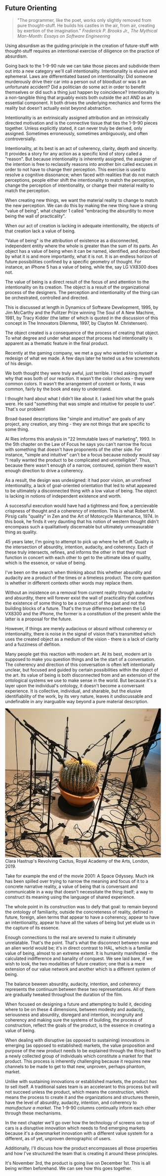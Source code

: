 ## Future Orienting 

> "The programmer, like the poet, works only slightly removed from pure thought-stuff. He builds his castles in the air, from air, creating by exertion of the imagination."
*Frederick P. Brooks Jr., The Mythical Man-Month: Essays on Software Engineering*

Using absurdism as the guiding principle in the creation of future-stuff with thought-stuff requires an intentional exercise of diligence on the practice of absurdism.

Going back to the 1-9-90 rule we can take those pieces and subdivide them out into a new category we'll call intentionality. Intentionality is elusive and ephemeral.  Laws are differentiated based on intentionality:  Did someone murderously drive their car into a person out of bloodlust or was it an unfortunate accident? Did a politician do some act in order to benefit themselves or did such a thing just happen by coincidence? Intentionality is a non-tangible thing that arguably exists both outside the act AND as an essential component. It both drives the underlying mechanics and forms the reality but doesn't actually exist beyond abstraction. 

Intentionality is an extrinsically assigned attribution and an intrinsically directed motivation and is the connective tissue that ties the 1-9-90 pieces together.  Unless explicitly stated, it can never truly be derived, only assigned.  Sometimes erroneously, sometimes ambiguously, and often controversially.

Intentionality, at its best is an act of coherency, clarity, depth and sincerity. It provides a story for any action as a specific kind of story called a "reason". But because intentionality is inherently assigned, the assigner of the intention is free to  reclassify reasons into another bin called excuses in order to not have to change their perception.  This exercise is used to resolve a cognitive dissonance; when faced with realities that do not match perceptions, people either shift the intentionality to match the perception, change the perception of intentionality, or change their material reality to match the perception.

When creating new things, we want the material reality to change to match the new perception.  We can do this by making the new thing have a strong "value of being", what chapter 1 called "embracing the absurdity to move being the wall of practicality".

When our act of creation is lacking in adequate intentionality, the objects of that creation lack a value of being.  

"Value of being" is the attribution of existence as a disconnected, independent entity where the whole is greater than the sum of its parts. An object has a value of being when it can be named, identified, and described by what it is and more importantly, what it is not. It is an endless horizon of future possibilities confined by a specific geometry of thought. For instance, an iPhone 5 has a value of being, while the, say LG VX8300 does not. 

The value of being is a direct result of the focus of and attention to the intentionality on its creation. The object is a result of the organizational process of the designers. The perception and intentionality of the thing can be orchestrated, controlled and directed.

This is discussed at length in Dynamics of Software Development, 1995, by Jim McCarthy and the Pulitzer Prize winning The Soul of A New Machine, 1981, by Tracy Kidder (the latter of which is quoted in the discussion of this concept in The Innovators Dilemma, 1997, by Clayton M. Christensen).

The object created is a consequence of the process of creating that object. To what degree and under what aspect that process had intentionality is apparent as a thematic feature in the final product.

Recently at the gaming company, we met a guy who wanted to volunteer a redesign of what we made. A few days later he texted us a few screenshots of his design. 

We both thought they were truly awful, just terrible. I tried asking myself why that was both of our reaction. It wasn't the color choices - they were common colors. It wasn't the arrangement of content or fonts, it was common, fairly by the book and easy to understand.

I thought hard about what I didn't like about it. I asked him what the goals were.  He said "something that was simple and intuitive for people to use".  That's our problem!

Broad-based descriptions like "simple and intuitive" are goals of any project, any creation, any thing - they are not things that are specific to some thing.

Al Ries informs this analysis in "22 Immutable laws of marketing", 1993. In the 5th chapter on the Law of Focus he says you can't narrow the focus with something that doesn't have proponents of the other side. For instance, "simple and intuitive" can't be a focus because nobody would say "I really wanted the product to be complicated and unintelligible".  Thus, because there wasn't enough of a narrow, contoured, opinion there wasn't enough direction to drive a coherency.

As a result, the design was undesigned: it had poor vision, an unrefined intentionality, a lack of goal-oriented orientation that led to what appeared to be ultimately a disconnected thing with a low value of being. The object is lacking in notions of independent existence and worth.  

A successful execution would have had a tightness and flow, a percievable crispness of thought and a coherency of intention. This is what Robert M. Pirsig calls "quality" in Zen and the Art of Motorcycle Maintenance, 1974.  In this book, he finds it very daunting that his notion of western thought didn't encompass such a qualitatively discernable but ultimately unmeasurable thing as quality.

45 years later, I'm going to attempt to pick up where he left off. Quality is the intersection of absurdity, intention, audacity, and coherency. Each of these truly intersects, refines, and informs the other in that they must function in concert with each other to get to the ultimate idea of quality, which is the essence, or value of being.

I've been on the search when thinking about this whether absurdity and audacity are a product of the times or a timeless product. The core question is whether in different contexts other words may replace them.

Without an insistence on a removal from current reality through audacity and absurdity, there will forever exist the wall of practicality that confines the existence of some thing to be a construct of the past and not the building blocks of a future. That's the true difference between the LG VX8300 and the iPhone, the former is a constitution of the present while the latter is a proposal for the future.

However, if things are merely audacious or absurd without coherency or intentionality, there is noise in the signal of vision that's transmitted which uses the created object as a medium of the vision - there is a lack of clarity and a fuzziness of defition. 

Many people get this reaction with modern art. At its best, modern art is supposed to make you question things and be the start of a conversation. The coherency and direction of this conversation is often left intentionally unclear, but focused and guided by certain possibilities within the object of the art. Its value of being is both disconnected from and an extension of the ontological systems we use to make sense in the world.  But because it's a layer upon the individual's ontology, it doesn't become a conversant experience. It is collective, individual, and sharable, but the elusive identifiability of the work, by its very nature, leaves it undiscussable and undefinable in any inarguable way beyond a pure material description.

![rotating cactus](/assets/cactus.jpg)
Clara Hastrup's Revolving Cactus, Royal Academy of the Arts, London, 2019.

Take for example the end of the movie 2001: A Space Odyssey. Much ink has been spilled over trying to narrow the meaning and focus of it to a concrete narrative reality, a value of being that is conversant and communicable in a way that doesn't necessitate the thing itself; a way to construct its meaning using the language of shared experience.

The whole point in its construction was to defy that goal: to remain beyond the ontology of familiarity, outside the concreteness of reality, defined in future, foreign, alien terms that appear to have a coherency, appear to have an intentionality, appear to have all the values of being but yet elude us in the capture of its essence.

Enough connections to the real are severed to make it ultimately unrelatable. That's the point. That's what the disconnect between now and an alien world would be; it's in direct contrast to HAL, which is a familiar value of being, almost to an extreme extent. It is humanity manifested - the calculated indifference and banality of conquest.  We see laid bare, if we wish to look, the two modalities of future creation; one that is a mere extension of our value network and another which is a different system of being.

The balance beween absurdity, audacity, intention, and coherency represents the continuum between these two representations. All of them are gradually tweaked throughout the duration of the film.

When focused on designing a future and attempting to build it, deciding where to be on these 4 dimensions, between modesty and audacity, seriousness and absurdity, disregard and intention, incongruity and coherency and making sure the systems of building, the process of construction, reflect the goals of the product, is the essence in creating a value of being.

When dealing with disruptive (as opposed to sustaining) innovations in emerging (as opposed to established) markets, the value proposition and purpose of the new product needs to be explained through the thing itself to a newly collected group of individuals which constitute a market for that product. This process is inherently challenging because it requires new channels to be made to get to that new, unproven, perhaps phantom, market.

Unlike with sustaining innovations or established markets, the product *has to* sell itself. A traditional sales team is an accelerant to this process but will not succeed unless the product, which means the construction, which means the process to create it and the organizations and structures therein, have the level of absurdity, audacity, intention, and coherency to *manufacture a market*. The 1-9-90 columns continually inform each other through these mechanisms.

In the next chapter we'll go over how the technology of screens on top of cars is a disruptive innovation which needs to find emerging markets because it's a downmarket innovation with a different value system for a different, as of yet, unproven demographic of users.

Additionally, I'll discuss how the product encompasses all those properties and how I've structured the team that is creating it around these principles.

It's November 3rd, the product is going live on December 1st. This is all being written beforehand. We can see how this goes together.

